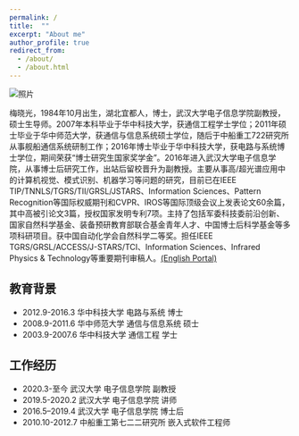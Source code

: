```yaml
---
permalink: /
title:  ""
excerpt: "About me"
author_profile: true
redirect_from: 
  - /about/
  - /about.html
---
```

![照片](profile.png)


梅晓光，1984年10月出生，湖北宜都人，博士，武汉大学电子信息学院副教授，硕士生导师。2007年本科毕业于华中科技大学，获通信工程学士学位；2011年硕士毕业于华中师范大学，获通信与信息系统硕士学位，随后于中船重工722研究所从事舰船通信系统研制工作；2016年博士毕业于华中科技大学，获电路与系统博士学位，期间荣获“博士研究生国家奖学金”。2016年进入武汉大学电子信息学院，从事博士后研究工作，出站后留校晋升为副教授。主要从事高/超光谱应用中的计算机视觉、模式识别、机器学习等问题的研究，目前已在IEEE TIP/TNNLS/TGRS/TII/GRSL/JSTARS、Information Sciences、Pattern Recognition等国际权威期刊和CVPR、IROS等国际顶级会议上发表论文60余篇，其中高被引论文3篇，授权国家发明专利7项。主持了包括军委科技委前沿创新、国家自然科学基金、装备预研教育部联合基金青年人才、中国博士后科学基金等多项科研项目。获中国自动化学会自然科学二等奖。担任IEEE TGRS/GRSL/ACCESS/J-STARS/TCI、Information Sciences、Infrared Physics & Technology等重要期刊审稿人。[(English Portal)](http://mvp.whu.edu.cn/xiaoguang-mei/) 

## 教育背景
* 2012.9-2016.3 华中科技大学 电路与系统  博士
* 2008.9-2011.6 华中师范大学 通信与信息系统  硕士
* 2003.9-2007.6 华中科技大学 通信工程  学士

## 工作经历
* 2020.3-至今 武汉大学 电子信息学院 副教授
* 2019.5-2020.2 武汉大学 电子信息学院 讲师
* 2016.5–2019.4 武汉大学 电子信息学院  博士后
* 2010.10-2012.7 中船重工第七二二研究所  嵌入式软件工程师



